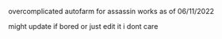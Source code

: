 overcomplicated autofarm for assassin works as of 06/11/2022

might update if bored or just edit it i dont care

